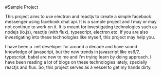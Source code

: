 #Sample Project

This project aims to use electron and reactjs to create a simple facebook messenger using facebook chat api.
It is a sample project and I may or may not continue to work on it. It is meant for investigating technologies
such as nodejs (io.js), reactjs (with flux), typescript, electron etc. If you are also investigating into
these technologies like myself, this project may help you.

I have been a .net developer for around a decade and have sound knowledge of javascript, but the new trends in
javascript like es6/7, typescript, babel are new to me and I'm trying learn by doing approach. I have been reading
a lot of blogs on these technologies lately, specially reactjs and flux. So, this project serves as a vessel to get my
hands dirty.